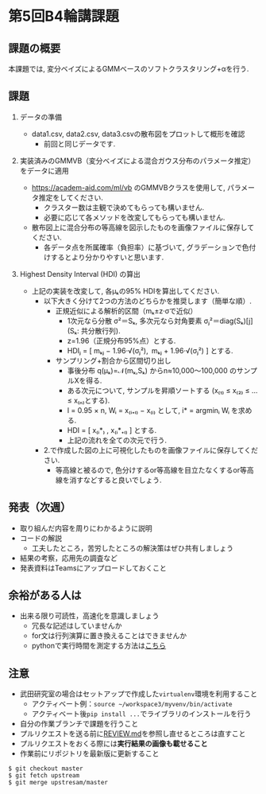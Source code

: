 # 第5回B4輪講課題

## 課題の概要

本課題では, 変分ベイズによるGMMベースのソフトクラスタリング+αを行う.

## 課題

1. データの準備
   - data1.csv, data2.csv, data3.csvの散布図をプロットして概形を確認
     - 前回と同じデータです.

2. 実装済みのGMMVB（変分ベイズによる混合ガウス分布のパラメータ推定）をデータに適用
   - https://academ-aid.com/ml/vb のGMMVBクラスを使用して, パラメータ推定をしてください.
     - クラスター数は主観で決めてもらっても構いません.
     - 必要に応じて各メソッドを改変してもらっても構いません.
   - 散布図上に混合分布の等高線を図示したものを画像ファイルに保存してください. 
     - 各データ点を所属確率（負担率）に基づいて, グラデーションで色付けするとより分かりやすいと思います.

3. Highest Density Interval (HDI) の算出
   - 上記の実装を改変して, 各μₖの95% HDIを算出してください.
     - 以下大きく分けて2つの方法のどちらかを推奨します（簡単な順）.
       - 正規近似による解析的区間（mₖ±z·σで近似）
         - 1次元なら分散 σ²＝Sₖ, 多次元なら対角要素 σⱼ²＝diag(Sₖ)[j] (Sₖ: 共分散行列).
         - z=1.96（正規分布95%点）とする.
         -  HDIⱼ = [ mₖⱼ − 1.96·√(σⱼ²), mₖⱼ + 1.96·√(σⱼ²) ] とする.
       - サンプリング+割合から区間切り出し
         - 事後分布 q(μₖ)=𝒩(mₖ,Sₖ) からn≈10,000～100,000 のサンプルXを得る.
         - ある次元について, サンプルを昇順ソートする (x₍₁₎ ≤ x₍₂₎ ≤ … ≤ x₍ₙ₎とする). 
         - l = 0.95 × n, Wᵢ = x₍ᵢ₊ₗ₎ − x₍ᵢ₎ として, i* = argminᵢ Wᵢ を求める.
         - HDI = [ x₍ᵢ*₎ ,  x₍ᵢ*₊ₗ₎ ] とする.
         - 上記の流れを全ての次元で行う.
     - 2.で作成した図の上に可視化したものを画像ファイルに保存してください.
       - 等高線と被るので, 色分けするor等高線を目立たなくするor等高線を消すなどすると良いでしょう. 





## 発表（次週）
   - 取り組んだ内容を周りにわかるように説明
   - コードの解説
     - 工夫したところ，苦労したところの解決策はぜひ共有しましょう
   - 結果の考察，応用先の調査など
   - 発表資料はTeamsにアップロードしておくこと

## 余裕がある人は

- 出来る限り可読性，高速化を意識しましょう
  - 冗長な記述はしていませんか
  - for文は行列演算に置き換えることはできませんか
  - pythonで実行時間を測定する方法は[こちら](http://st-hakky.hatenablog.com/entry/2018/01/26/214255)


## 注意

- 武田研究室の場合はセットアップで作成した`virtualenv`環境を利用すること
  - アクティベート例：`source ~/workspace3/myvenv/bin/activate`
  - アクティベート後`pip install ...`でライブラリのインストールを行う
- 自分の作業ブランチで課題を行うこと
- プルリクエストを送る前に[REVIEW.md](https://github.com/TakedaLab/B4Lecture/blob/master/REVIEW.md)を参照し直せるところは直すこと
- プルリクエストをおくる際には**実行結果の画像も載せること**
- 作業前にリポジトリを最新版に更新すること

```
$ git checkout master
$ git fetch upstream
$ git merge upstresam/master
```
